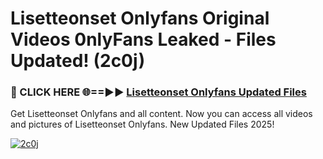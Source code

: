 # Lisetteonset Onlyfans Original Videos 0nlyFans Leaked - Files Updated! (2c0j)

<h3>🔴 CLICK HERE 🌐==►► <a href="https://tinyurl.com/x26r9saj" rel="nofollow">Lisetteonset Onlyfans Updated Files</a></h3>

Get Lisetteonset Onlyfans and all content. Now you can access all videos and pictures of Lisetteonset Onlyfans. New Updated Files 2025!

[![2c0j](https://i.imgur.com/LkgZPqh.gif)](https://tinyurl.com/x26r9saj)
